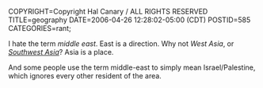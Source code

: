 COPYRIGHT=Copyright Hal Canary / ALL RIGHTS RESERVED
TITLE=geography
DATE=2006-04-26 12:28:02-05:00 (CDT)
POSTID=585
CATEGORIES=rant;

I hate the term _middle east_. East is a direction. Why not _West Asia_, or _[Southwest Asia](http://en.wikipedia.org/wiki/Southwest_Asia)_? Asia is a place.

And some people use the term middle-east to simply mean Israel/Palestine, which ignores every other resident of the area.
